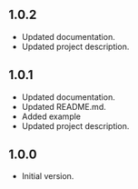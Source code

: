 ## 1.0.2

- Updated documentation.
- Updated project description.

## 1.0.1

- Updated documentation.
- Updated README.md.
- Added example
- Updated project description.

## 1.0.0

- Initial version.
